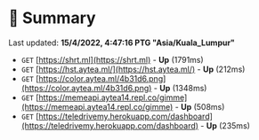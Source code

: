 # 📖 Summary
Last updated: **15/4/2022, 4:47:16 PTG "Asia/Kuala_Lumpur"**

- `GET` [https://shrt.ml](https://shrt.ml) - **Up** (1791ms)
- `GET` [https://hst.aytea.ml/](https://hst.aytea.ml/) - **Up** (212ms)
- `GET` [https://color.aytea.ml/4b31d6.png](https://color.aytea.ml/4b31d6.png) - **Up** (1348ms)
- `GET` [https://memeapi.aytea14.repl.co/gimme](https://memeapi.aytea14.repl.co/gimme) - **Up** (508ms)
- `GET` [https://teledrivemy.herokuapp.com/dashboard](https://teledrivemy.herokuapp.com/dashboard) - **Up** (235ms)
